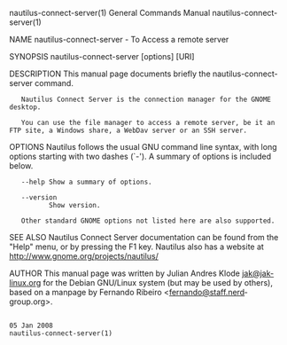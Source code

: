 nautilus-connect-server(1)                                                               General Commands Manual                                                               nautilus-connect-server(1)

NAME
       nautilus-connect-server - To Access a remote server

SYNOPSIS
       nautilus-connect-server [options] [URI]

DESCRIPTION
       This manual page documents briefly the nautilus-connect-server command.

       Nautilus Connect Server is the connection manager for the GNOME desktop.

       You can use the file manager to access a remote server, be it an FTP site, a Windows share, a WebDav server or an SSH server.

OPTIONS
       Nautilus follows the usual GNU command line syntax, with long options starting with two dashes (`-'). A summary of options is included below.

       --help Show a summary of options.

       --version
              Show version.

       Other standard GNOME options not listed here are also supported.

SEE ALSO
       Nautilus Connect Server documentation can be found from the "Help" menu, or by pressing the F1 key. Nautilus also has a website at http://www.gnome.org/projects/nautilus/

AUTHOR
       This  manual page was written by Julian Andres Klode <jak@jak-linux.org> for the Debian GNU/Linux system (but may be used by others), based on a manpage by Fernando Ribeiro <fernando@staff.nerd‐
       group.org>.

                                                                                               05 Jan 2008                                                                     nautilus-connect-server(1)
